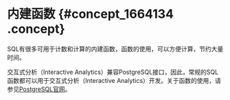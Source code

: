 # 内建函数 {#concept_1664134 .concept}

SQL有很多可用于计数和计算的内建函数，函数的使用，可以方便计算，节约大量时间。

交互式分析（Interactive Analytics）兼容PostgreSQL接口，因此，常规的SQL函数都可以用于交互式分析（Interactive Analytics）开发。关于函数的使用，请参见[PostgreSQL官网](https://www.postgresql.org/docs/8.2/functions.html)。

